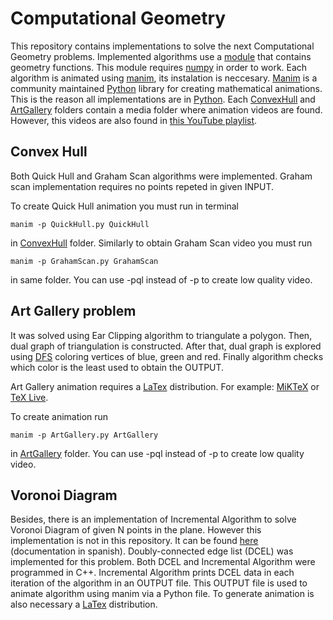# Computational Geometry


This repository contains implementations to solve the next Computational Geometry problems. Implemented algorithms use a [module](src/geometry_functions.py) that contains geometry functions. This module requires [numpy](https://numpy.org/) in order to work. Each algorithm is animated using [manim](https://www.manim.community/), its instalation is neccesary. [Manim](https://www.manim.community/) is a community maintained [Python](https://www.python.org/) library for creating mathematical animations. This is the reason all implementations are in [Python](https://www.python.org/). Each [ConvexHull](src/ConvexHull) and [ArtGallery](src/ArtGallery) folders contain a media folder where animation videos are found. However, this videos are also found in [this YouTube playlist](https://youtube.com/playlist?list=PL0Tt1mQwusqRMgzO8DjtxT12ajNNG3YQu).

## Convex Hull

Both Quick Hull and Graham Scan algorithms were implemented. Graham scan implementation requires no points repeted in given INPUT. 

To create Quick Hull animation you must run in terminal
~~~
manim -p QuickHull.py QuickHull  
~~~
in [ConvexHull](src/ConvexHull) folder. Similarly to obtain Graham Scan video you must run
~~~
manim -p GrahamScan.py GrahamScan  
~~~
in same folder. You can use -pql instead of -p to create low quality video. 

## Art Gallery problem

It was solved using Ear Clipping algorithm to triangulate a polygon. Then, dual graph of triangulation is constructed. After that, dual graph is explored using [DFS](https://en.wikipedia.org/wiki/Depth-first_search) coloring vertices of blue, green and red. Finally algorithm checks which color is the least used to obtain the OUTPUT. 

Art Gallery animation requires a [LaTex](https://www.latex-project.org/) distribution. For example: [MiKTeX](https://miktex.org/) or [TeX Live](https://www.tug.org/texlive/). 

To create animation run 
~~~
manim -p ArtGallery.py ArtGallery  
~~~
in [ArtGallery](src/ArtGallery) folder. You can use -pql instead of -p to create low quality video. 

## Voronoi Diagram 

Besides, there is an implementation of Incremental Algorithm to solve Voronoi Diagram of given N points in the plane. However this implementation is not in this repository. It can be found [here](https://github.com/cruzjorgesalazar/VoronoiDiagram.git) (documentation in spanish). Doubly-connected edge list (DCEL) was implemented for this problem. Both DCEL and Incremental Algorithm were programmed in C++. Incremental Algorithm prints DCEL data in each iteration of the algorithm in an OUTPUT file. This OUTPUT file is used to animate algorithm using manim via a Python file. To generate animation is also necessary a [LaTex](https://www.latex-project.org/) distribution.